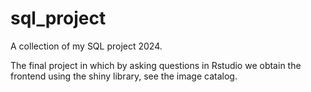 # sql_project
A collection of my SQL project 2024.

The final project in which by asking questions in Rstudio we obtain the frontend using the shiny library, see the image catalog.
